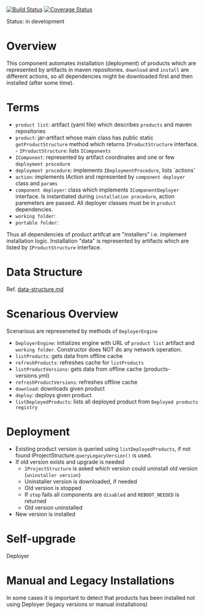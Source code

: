 [![Build Status](https://travis-ci.org/scm4j/scm4j-deployer-engine.svg?branch=master)](https://travis-ci.org/scm4j/scm4j-deployer-engine)
[![Coverage Status](https://coveralls.io/repos/github/scm4j/scm4j-deployer-engine/badge.svg?branch=master)](https://coveralls.io/github/scm4j/scm4j-deployer-engine?branch=master)

Status: in development


# Overview
This component automates installation (deployment) of products which are represented by artifacts in maven repositories. `download` and `install` are different actions, so all dependencies might be downloaded first and then installed (after some time).

# Terms

- `product list`: artifact (yaml file) which describes `products` and maven repositories
- `product`: jar-artifact whose main class has public static `getProductStructure` method which returns  `IProductStructure` interface. - `IProductStructure`: lists `IComponents`
- `IComponent`: represented by  artifact coordinates and one or few `deployment procedure`
- `deployment procedure`: implements `IDeploymentProcedure`, lists `actions'
- `action`: implements IAction and represented by `component deployer` class and `params` 
- `component deployer`: class which implements `IComponentDeployer` interface. Is instantiated during `installation procedure`, action paremeters are passed. All deployer classes must be in `product` dependencies.
- `working folder`:
- `portable folder`: 

Thus all dependencies of product artifcat are "installers" i.e. implement installation logic. Installation "data" is represented by artifacts which are listed by `IProductStructure` interface.

# Data Structure

Ref. [data-structure.md](data-structure.md)

# Scenarious Overview

Scenarious are represeneted by methods of `DeployerEngine`

- `DeployerEngine`: initializes engine with URL of `product list` artifact and `working folder`. Constructor does NOT do any network operation.
- `listProducts`: gets data from offline cache
- `refreshProducts`: refreshes cache for `listProducts`
- `listProductVersions`: gets data from offline cache (products-versions.yml)
- `refreshProductVersions`: refreshes offline cache
- `download`: downloads given product
- `deploy`: deploys given product
- `listDeployedProducts`: lists all deployed product from `Deployed products registry`

# Deployment

- Existing product version is queried using `listDeployedProducts`, if not found  IProjectStructure.`queryLegacyVersion()` is used.
- If old version exists and upgrade is needed
  - `IProjectStructure` is asked which version could uninstall old version (`uninstaller version`)
  - Uninstaller version is downloaded, if needed
  - Old version is stopped
  - If `stop` fails all components are `disabled` and `REBOOT_NEEDED` is returned
  - Old version uninstalled
- New version is installed

# Self-upgrade

Deployer

# Manual and Legacy Installations

In some cases it is important to detect that products has been installed not using Deployer (legacy versions or manual installations)
